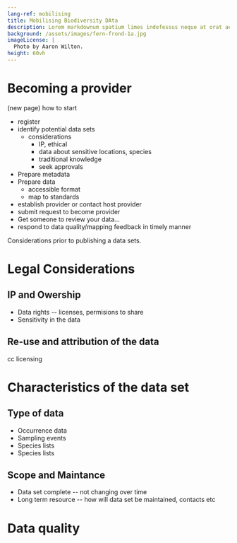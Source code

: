 ```yaml
---
lang-ref: mobilising
title: Mobilising Biodiversity DAta
description: Lorem markdownum spatium limes indefessus neque at orat aestuat
background: /assets/images/fern-frond-1a.jpg
imageLicense: |
  Photo by Aaron Wilton.
height: 60vh
---
```


# Becoming a provider

(new page)
how to start
* register
* identify potential data sets
  * considerations
    * IP, ethical
    * data about sensitive locations, species
    * traditional knowledge
    * seek approvals
* Prepare metadata
* Prepare data
  * accessible format
  * map to standards
* establish provider or contact host provider
* submit request to become provider
* Get someone to review your data...
* respond to data quality/mapping feedback in timely manner

Considerations prior to publishing a data sets.

# Legal Considerations

## IP and Owership

* Data rights -- licenses, permisions to share
* Sensitivity in the data

## Re-use and attribution of the data

cc licensing

# Characteristics of the data set

## Type of data

* Occurrence data
* Sampling events
* Species lists
* Species lists

## Scope and Maintance
* Data set complete -- not changing over time
* Long term resource -- how will data set be maintained, contacts etc


# Data quality
    
  

